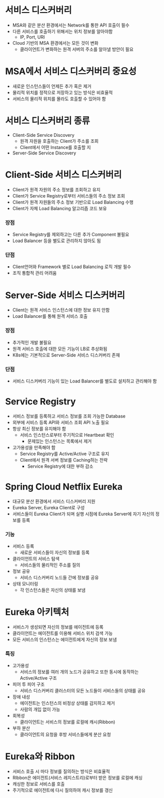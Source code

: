 # 서비스 디스커버리
- MSA와 같은 분산 환경에서는 Network를 통한 API 호출이 필수
- 다른 서비스를 호출하기 위해서는 위치 정보를 알아야함
	- IP, Port, URI
- Cloud 기반의 MSA 환경에서는 모든 것이 변화
	- 클라이언트가 변화하는 원격 서버의 주소를 알아낼 방안이 필요
# MSA에서 서비스 디스커버리 중요성
- 새로운 인스턴스들이 언제든 추가 혹은 제거
- 물리적 위치를 정적으로 저장하고 있는 방식은 비효율적
- 서비스의 물리적 위치를 몰라도 호출할 수 있어야 함
# 서비스 디스커버리 종류
- Client-Side Service Discovery
	- 원격 자원을 호출하는 Client가 주소를 조회
	- Client에서 어떤 Instance를 호출할 지
- Server-Side Service Discovery
# Client-Side 서비스 디스커버리
- Client가 원격 자원의 주소 정보를 조회하고 유지
- Client가 Service Registry로부터 서비스들의 주소 정보 조회
- Client가 원격 자원들의 주소 정보 기반으로 Load Balancing 수행
- Client가 자체 Load Balancing 알고리즘 코드 보유
### 장점
- Service Registry를 제외하고는 다른 추가 Component 불필요
- Load Balancer 등을 별도로 관리하지 않아도 됨
### 단점
- Client언어와 Framework 별로 Load Balancing 로직 개발 필수
- 조직 통합적 관리 어려움
# Server-Side 서비스 디스커버리
- Client는 원격 서비스 인스턴스에 대한 정보 유지 안함
- Load Balancer를 통해 원격 서비스 호출
### 장점
- 추가적인 개발 불필요
- 원격 서비스 호출에 대한 모든 기능이 LB로 추상화됨
- K8s에는 기본적으로 Server-Side 서비스 디스커버리 존재
### 단점
- 서비스 디스커버리 기능이 있는 Load Balancer를 별도로 설치하고 관리해야 함
# Service Registry
- 서비스 정보를 등록하고 서비스 정보를 조회 가능한 Database
- 외부에 서비스 등록 API와 서비스 조회 API 노출 필요
- 항상 최신 정보를 유지해야 함
	- 서비스 인스턴스로부터 주기적으로 Heartbeat 확인
		- 문제있는 인스턴스는 목록에서 제거
- 고가용성을 만족해야 함
	- Service Registry를 Active/Active 구조로 유지
	- Client에서 원격 서버 정보를 Caching하는 전략
		- Service Registry에 대한 부하 감소
# Spring Cloud Netflix Eureka
- 대규모 분산 환경에서 서비스 디스커버리 지원
- Eureka Server, Eureka Client로 구성
- 서비스들이 Eureka Client가 되며 실행 시점에 Eureka Server에 자기 자신의 정보를 등록
### 기능
- 서비스 등록
	- 새로운 서비스들이 자신의 정보를 등록
- 클라이언트의 서비스 탐색
	- 서비스들의 물리적인 주소를 질의
- 정보 공유
	- 서비스 디스커버리 노드들 간에 정보를 공유
- 상태 모니터링
	- 각 인스턴스들은 자신의 상태를 보냄
# Eureka 아키텍처
- 서비스가 생성되면 자신의 정보를 에이전트에 등록
- 클라이언트는 에이전트를 이용해 서비스 위치 검색 가능
- 모든 서비스의 인스턴스는 에이전트에게 자신의 정보 보냄
### 특징
- 고가용성
	- 서비스의 정보를 여러 개의 노드가 공유하고 또한 동시에 동작하는 Active/Active 구조
- 피어 투 피어 구조
	- 서비스 디스커버리 클러스터의 모든 노드들이 서비스들의 상태를 공유
- 장애 내성
	- 에이전트는 인스턴스의 비정상 상태를 감지하고 제거
	- 사람의 개입 없이 가능
- 회복성
	- 클라이언트는 서비스의 정보를 로컬에 캐시(Ribbon)
- 부하 분산
	- 클라이언트의 요청을 후방 서비스들에게 분산 요청
# Eureka와 Ribbon
- 서비스 호출 시 마다 정보를 질의하는 방식은 비효율적
- RIbbon은 에이전트(서비스 레지스트리)로부터 받은 정보를 로컬에 캐싱
- 캐싱한 정보로 서비스를 호출
- 주기적으로 에이전트에 다시 질의하여 캐시 정보를 갱신